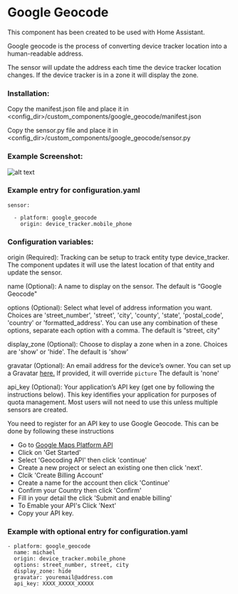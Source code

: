 # Google Geocode

This component has been created to be used with Home Assistant.

Google geocode is the process of converting device tracker location into a human-readable address.

The sensor will update the address each time the device tracker location changes. If the device tracker is in a zone it will display the zone.

### Installation:

Copy the manifest.json file and place it in <config_dir>/custom_components/google_geocode/manifest.json

Copy the sensor.py file and place it in <config_dir>/custom_components/google_geocode/sensor.py

### Example Screenshot:
![alt text](https://github.com/michaelmcarthur/GoogleGeocode-HASS/blob/master/Google_Geocode_Screenshot.png "Screenshot")

### Example entry for configuration.yaml
```
sensor:

  - platform: google_geocode
    origin: device_tracker.mobile_phone
```
### Configuration variables:

origin (Required): Tracking can be setup to track entity type device_tracker. The component updates it will use the latest location of that entity and update the sensor.

name (Optional): A name to display on the sensor. The default is “Google Geocode"

options (Optional): Select what level of address information you want. Choices are 'street_number', 'street', 'city', 'county', 'state', 'postal_code', 'country' or 'formatted_address'. You can use any combination of these options, separate each option with a comma. The default is “street, city"

display_zone (Optional): Choose to display a zone when in a zone. Choices are 'show' or 'hide'. The default is 'show'

gravatar (Optional): An email address for the device’s owner. You can set up a Gravatar [here.](https://gravatar.com) If provided, it will override `picture` The default is 'none'

api_key (Optional): Your application’s API key (get one by following the instructions below). This key identifies your application for purposes of quota management. Most users will not need to use this unless multiple sensors are created.

You need to register for an API key to use Google Geocode. This can be done by following these instructions
* Go to [Google Maps Platform API](https://cloud.google.com/maps-platform/#get-started)
* Click on 'Get Started'
* Select 'Geocoding API' then click 'continue'
* Create a new project or select an existing one then click 'next'.
* Clcik 'Create Billing Account'
* Create a name for the account then click 'Continue'
* Confirm your Country then click 'Confirm'
* Fill in your detail the click 'Submit and enable billing'
* To Emable your API's Click 'Next'
* Copy your API key.


### Example with optional entry for configuration.yaml
```
- platform: google_geocode
  name: michael
  origin: device_tracker.mobile_phone
  options: street_number, street, city
  display_zone: hide
  gravatar: youremail@address.com
  api_key: XXXX_XXXXX_XXXXX
```
